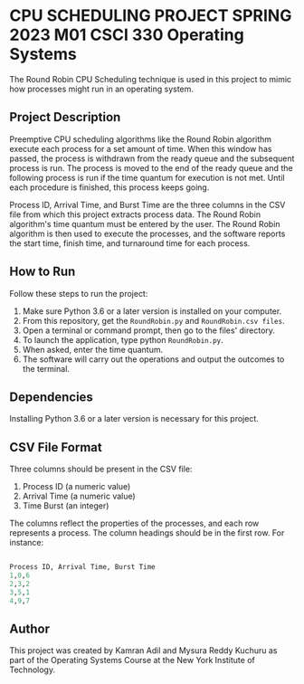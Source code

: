 
# CPU SCHEDULING PROJECT SPRING 2023 M01 CSCI 330 Operating Systems

The Round Robin CPU Scheduling technique is used in this project to mimic how processes might run in an operating system.
## Project Description

Preemptive CPU scheduling algorithms like the Round Robin algorithm execute each process for a set amount of time. When this window has passed, the process is withdrawn from the ready queue and the subsequent process is run. The process is moved to the end of the ready queue and the following process is run if the time quantum for execution is not met. Until each procedure is finished, this process keeps going.

Process ID, Arrival Time, and Burst Time are the three columns in the CSV file from which this project extracts process data. The Round Robin algorithm's time quantum must be entered by the user. The Round Robin algorithm is then used to execute the processes, and the software reports the start time, finish time, and turnaround time for each process.

## How to Run
Follow these steps to run the project:

1. Make sure Python 3.6 or a later version is installed on your computer.
2. From this repository, get the `RoundRobin.py` and `RoundRobin.csv files`.
3. Open a terminal or command prompt, then go to the files' directory.
4. To launch the application, type python `RoundRobin.py`.
5. When asked, enter the time quantum.
6. The software will carry out the operations and output the outcomes to the 
terminal.

## Dependencies

Installing Python 3.6 or a later version is necessary for this project.


## CSV File Format

Three columns should be present in the CSV file:

1. Process ID (a numeric value)
2. Arrival Time (a numeric value)
3. Time Burst (an integer)

The columns reflect the properties of the processes, and each row represents a process. The column headings should be in the first row. For instance:

```python

Process ID, Arrival Time, Burst Time
1,0,6
2,3,2
3,5,1
4,9,7
```
## Author
This project was created by Kamran Adil and Mysura Reddy Kuchuru as part of the Operating Systems Course at the New York Institute of Technology.

